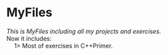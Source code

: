 # MyFiles
*This is MyFiles including all my projects and exercises.*</br>
Now it includes:</br>
&ensp;&ensp; 1> Most of exercises in C++Primer.
